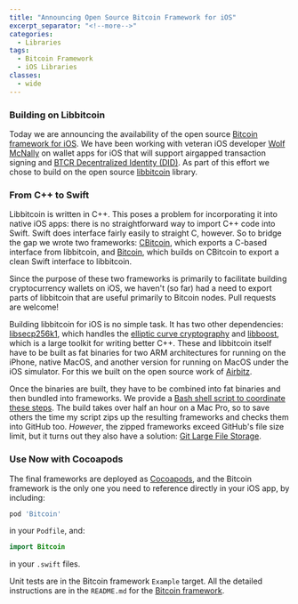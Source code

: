 ```yaml
---
title: "Announcing Open Source Bitcoin Framework for iOS"
excerpt_separator: "<!--more-->"
categories:
  - Libraries
tags:
  - Bitcoin Framework
  - iOS Libraries
classes:
  - wide
---
```


### Building on Libbitcoin

Today we are announcing the availability of the open source [Bitcoin framework for iOS](https://github.com/BlockchainCommons/iOS-Bitcoin). We have been working with veteran iOS developer [Wolf McNally](https://wolfmcnally.com/125/announcing-open-source-bitcoin-framework-for-ios/) on wallet apps for iOS that will support airgapped transaction signing and [BTCR Decentralized Identity (DID)](https://w3c-ccg.github.io/didm-btcr/). As part of this effort we chose to build on the open source [libbitcoin](https://libbitcoin.org/) library.

<!--more-->

### From C++ to Swift

Libbitcoin is written in C++. This poses a problem for incorporating it into native iOS apps: there is no straightforward way to import C++ code into Swift. Swift does interface fairly easily to straight C, however. So to bridge the gap we wrote two frameworks: [CBitcoin](https://github.com/BlockchainCommons/iOS-CBitcoin), which exports a C-based interface from libbitcoin, and [Bitcoin](https://github.com/BlockchainCommons/iOS-Bitcoin), which builds on CBitcoin to export a clean Swift interface to libbitcoin.

Since the purpose of these two frameworks is primarily to facilitate building cryptocurrency wallets on iOS, we haven't (so far) had a need to export parts of libbitcoin that are useful primarily to Bitcoin nodes. Pull requests are welcome!

Building libbitcoin for iOS is no simple task. It has two other dependencies: [libsecp256k1](https://github.com/bitcoin-core/secp256k1), which handles the [elliptic curve cryptography](https://en.wikipedia.org/wiki/Elliptic-curve_cryptography) and [libboost](https://www.boost.org/), which is a large toolkit for writing better C++. These and libbitcoin itself have to be built as fat binaries for two ARM architectures for running on the iPhone, native MacOS, and another version for running on MacOS under the iOS simulator. For this we built on the open source work of [Airbitz](https://en.bitcoin.it/wiki/Airbitz).

Once the binaries are built, they have to be combined into fat binaries and then bundled into frameworks. We provide a [Bash shell script to coordinate these steps](https://github.com/BlockchainCommons/iOS-CBitcoin/blob/master/build_frameworks.sh). The build takes over half an hour on a Mac Pro, so to save others the time my script zips up the resulting frameworks and checks them into GitHub too. _However_, the zipped frameworks exceed GitHub's file size limit, but it turns out they also have a solution: [Git Large File Storage](https://git-lfs.github.com/).

### Use Now with Cocoapods

The final frameworks are deployed as [Cocoapods](https://cocoapods.org/), and the Bitcoin framework is the only one you need to reference directly in your iOS app, by including:

```ruby
pod 'Bitcoin'
```

in your `Podfile`, and:

```swift
import Bitcoin
```

in your `.swift` files.

Unit tests are in the Bitcoin framework `Example` target. All the detailed instructions are in the `README.md` for the [Bitcoin framework](https://github.com/BlockchainCommons/iOS-Bitcoin).
